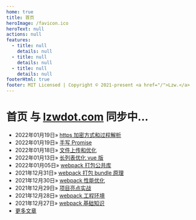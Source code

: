 ```yaml
---
home: true
title: 首页
heroImage: /favicon.ico
heroText: null
actions: null
features:
  - title: null
    details: null
  - title: null
    details: null
  - title: null
    details: null
footerHtml: true
footer: MIT Licensed | Copyright © 2021-present <a href="/">Lzw.</a>
---
```

# 首页 <span class="el-link el-link--info"><span class="el-link--inner">与 <a href="//lzwdot.com/blog/">lzwdot.com</a> 同步中...</span></span>

- <span class="date">2022年01月19日</span>&raquo; [https 加密方式和过程解析](/blog/network/http/29213.md)    
- <span class="date">2022年01月19日</span>&raquo; [手写 Promise](/blog/async/js-asyn/29208.md)    
- <span class="date">2022年01月18日</span>&raquo; [文件上传和优化](/blog/javascript/js-study/29206.md)    
- <span class="date">2022年01月13日</span>&raquo; [长列表优化 vue 版](/blog/frame/vue-study/29203.md)    
- <span class="date">2022年01月05日</span>&raquo; [webpack 打包公共库](/blog/engineering/webpack-study/28964.md)    
- <span class="date">2021年12月31日</span>&raquo; [webpack 打包 bundle 原理](/blog/engineering/webpack-study/28929.md)    
- <span class="date">2021年12月30日</span>&raquo; [webpack 性能优化](/blog/engineering/webpack-study/28923.md)    
- <span class="date">2021年12月29日</span>&raquo; [项目亮点实战](/blog/product/project/28802.md)    
- <span class="date">2021年12月28日</span>&raquo; [webpack 工程环境](/blog/engineering/webpack-study/28787.md)    
- <span class="date">2021年12月27日</span>&raquo; [webpack 基础知识](/blog/engineering/webpack-study/28782.md)    
- [更多文章](/blog/pages/archive)   
